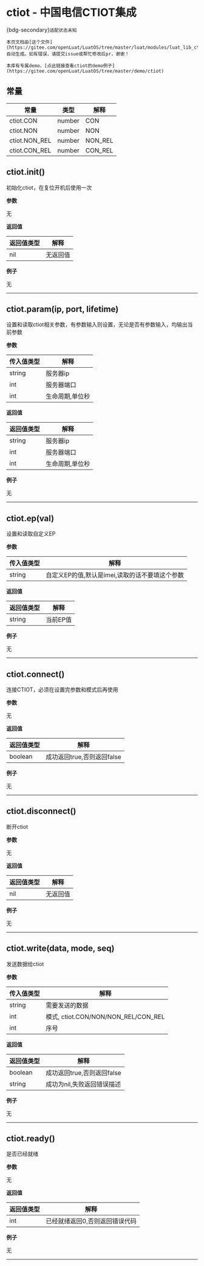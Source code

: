 # ctiot - 中国电信CTIOT集成

{bdg-secondary}`适配状态未知`

```{note}
本页文档由[这个文件](https://gitee.com/openLuat/LuatOS/tree/master/luat/modules/luat_lib_ctiot.c)自动生成。如有错误，请提交issue或帮忙修改后pr，谢谢！
```

```{tip}
本库有专属demo，[点此链接查看ctiot的demo例子](https://gitee.com/openLuat/LuatOS/tree/master/demo/ctiot)
```

## 常量

|常量|类型|解释|
|-|-|-|
|ctiot.CON|number|CON|
|ctiot.NON|number|NON|
|ctiot.NON_REL|number|NON_REL|
|ctiot.CON_REL|number|CON_REL|


## ctiot.init()



初始化ctiot，在复位开机后使用一次

**参数**

无

**返回值**

|返回值类型|解释|
|-|-|
|nil|无返回值|

**例子**

无

---

## ctiot.param(ip, port, lifetime)



设置和读取ctiot相关参数，有参数输入则设置，无论是否有参数输入，均输出当前参数

**参数**

|传入值类型|解释|
|-|-|
|string|服务器ip|
|int|服务器端口|
|int|生命周期,单位秒|

**返回值**

|返回值类型|解释|
|-|-|
|string|服务器ip|
|int|服务器端口|
|int|生命周期,单位秒|

**例子**

无

---

## ctiot.ep(val)



设置和读取自定义EP

**参数**

|传入值类型|解释|
|-|-|
|string|自定义EP的值,默认是imei,读取的话不要填这个参数|

**返回值**

|返回值类型|解释|
|-|-|
|string|当前EP值|

**例子**

无

---

## ctiot.connect()



连接CTIOT，必须在设置完参数和模式后再使用

**参数**

无

**返回值**

|返回值类型|解释|
|-|-|
|boolean|成功返回true,否则返回false|

**例子**

无

---

## ctiot.disconnect()



断开ctiot

**参数**

无

**返回值**

|返回值类型|解释|
|-|-|
|nil|无返回值|

**例子**

无

---

## ctiot.write(data, mode, seq)



发送数据给ctiot

**参数**

|传入值类型|解释|
|-|-|
|string|需要发送的数据|
|int|模式, ctiot.CON/NON/NON_REL/CON_REL|
|int|序号|

**返回值**

|返回值类型|解释|
|-|-|
|boolean|成功返回true,否则返回false|
|string|成功为nil,失败返回错误描述|

**例子**

无

---

## ctiot.ready()



是否已经就绪

**参数**

无

**返回值**

|返回值类型|解释|
|-|-|
|int|已经就绪返回0,否则返回错误代码|

**例子**

无

---

